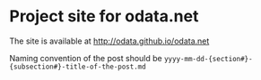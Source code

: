 # Project site for odata.net

The site is available at http://odata.github.io/odata.net

Naming convention of the post should be `yyyy-mm-dd-{section#}-{subsection#}-title-of-the-post.md`

